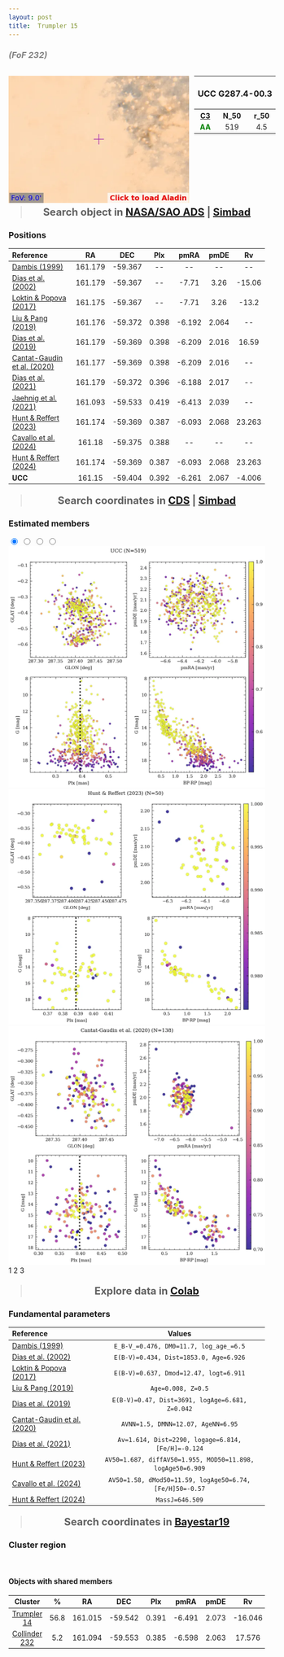 ```yaml
---
layout: post
title:  Trumpler 15
---
```

<h3><span style="color: #808080;"><i>(FoF 232)</i></span></h3><div style="display: flex; justify-content: space-between; width:720px;height:250px">
<div style="text-align: center;">

<!-- Static image + data attributes for FOV and target -->
<img id="aladin_img"
     data-umami-event="aladin_load"
     src="https://raw.githubusercontent.com/ucc23/Q4N/main/plots/aladin/trumpler15.webp"
     alt="Click to load Aladin Lite" 
     style="width:355px;height:250px; cursor: pointer;"
     data-fov="0.15" 
     data-target="161.15 -59.404"/>
<!-- Div to contain Aladin Lite viewer -->
<div id="aladin-lite-div" style="width:355px;height:250px;display:none;"></div>
<!-- Aladin Lite script (will be loaded after the image is clicked) -->
<script src="{{ site.baseurl }}/scripts/aladin_load.js"></script>

</div>
<!-- Left block -->

<table style="width:355px;height:250px;">
  <!-- Row 1 (title) -->
  <tr>
    <td colspan="5"><h3>UCC G287.4-00.3</h3></td>
  </tr>
  <!-- Row 2 -->
  <tr>
    <th style="text-align: center;"><a href="https://ucc.ar/faq#what-is-the-c3-parameter" title="Combined class">C3</a></th>
    <th style="text-align: center;"><div title="Stars with membership probability >50%">N_50</div></th>
    <th style="text-align: center;"><div title="Radius that contains half the members [arcmin]">r_50</div></th>
  </tr>
  <!-- Row 3 -->
  <tr>
    <td style="text-align: center;"><span style="color: green; font-weight: bold;">A</span><span style="color: green; font-weight: bold;">A</span></td>
    <td style="text-align: center;">519</td>
    <td style="text-align: center;">4.5</td>
  </tr>
</table>
</div>

> <p style="text-align:center; font-weight: bold; font-size:20px">Search object in <a data-umami-event="nasa_search" href="https://ui.adsabs.harvard.edu/search/q=%20collection%3Aastronomy%20body%3A%22Trumpler%2015%22&sort=date%20desc%2C%20bibcode%20desc&p_=0" target="_blank">NASA/SAO ADS</a> | <a data-umami-event="simbad_search" href="https://simbad.cds.unistra.fr/simbad/sim-id-refs?Ident=trumpler15" target="_blank">Simbad</a></p>


### Positions

| Reference    | RA    | DEC   | Plx  | pmRA  | pmDE   |  Rv  |
| :---         | :---: | :---: | :---: | :---: | :---: | :---: |
|[Dambis (1999)](https://ui.adsabs.harvard.edu/abs/1999AstL...25....7D) | 161.179 | -59.367 | -- | -- | -- | -- |
|[Dias et al. (2002)](https://ui.adsabs.harvard.edu/abs/2002A%26A...389..871D) | 161.179 | -59.367 | -- | -7.71 | 3.26 | -15.06 |
|[Loktin & Popova (2017)](https://ui.adsabs.harvard.edu/abs/2017AstBu..72..257L) | 161.175 | -59.367 | -- | -7.71 | 3.26 | -13.2 |
|[Liu & Pang (2019)](https://ui.adsabs.harvard.edu/abs/2019ApJS..245...32L) | 161.176 | -59.372 | 0.398 | -6.192 | 2.064 | -- |
|[Dias et al. (2019)](https://ui.adsabs.harvard.edu/abs/2019MNRAS.486.5726D) | 161.179 | -59.369 | 0.398 | -6.209 | 2.016 | 16.59 |
|[Cantat-Gaudin et al. (2020)](https://ui.adsabs.harvard.edu/abs/2020A%26A...640A...1C) | 161.177 | -59.369 | 0.398 | -6.209 | 2.016 | -- |
|[Dias et al. (2021)](https://ui.adsabs.harvard.edu/abs/2021MNRAS.504..356D) | 161.179 | -59.372 | 0.396 | -6.188 | 2.017 | -- |
|[Jaehnig et al. (2021)](https://ui.adsabs.harvard.edu/abs/2021ApJ...923..129J) | 161.093 | -59.533 | 0.419 | -6.413 | 2.039 | -- |
|[Hunt & Reffert (2023)](https://ui.adsabs.harvard.edu/abs/2023A%26A...673A.114H) | 161.174 | -59.369 | 0.387 | -6.093 | 2.068 | 23.263 |
|[Cavallo et al. (2024)](https://ui.adsabs.harvard.edu/abs/2024AJ....167...12C) | 161.18 | -59.375 | 0.388 | -- | -- | -- |
|[Hunt & Reffert (2024)](https://ui.adsabs.harvard.edu/abs/2024A%26A...686A..42H) | 161.174 | -59.369 | 0.387 | -6.093 | 2.068 | 23.263 |
| **UCC** |161.15 | -59.404 | 0.392 | -6.261 | 2.067 | -4.006 |

> <p style="text-align:center; font-weight: bold; font-size:20px">Search coordinates in <a data-umami-event="cds_coord_search" href="https://cdsportal.u-strasbg.fr/?target=161.15,-59.404" target="_blank">CDS</a> | <a data-umami-event="simbad_coord_search" href="https://simbad.cds.unistra.fr/mobile/object_list.html?coord=161.15%20-59.404&output=json&radius=5&userEntry=trumpler15" target="_blank">Simbad</a></p>

### Estimated members

<div class="carousel">
<input type="radio" name="radio-btn" id="slide1" checked>
<input type="radio" name="radio-btn" id="slide1">
<input type="radio" name="radio-btn" id="slide2">
<input type="radio" name="radio-btn" id="slide3">
<div class="slides">
<div class="slide">
<a href="https://raw.githubusercontent.com/ucc23/Q4N/main/plots/UCC/trumpler15.webp" target="_blank">
<img src="https://raw.githubusercontent.com/ucc23/Q4N/main/plots/UCC/trumpler15.webp" alt="Trumpler 15 UCC">
</a>
</div>
<div class="slide">
<a href="https://raw.githubusercontent.com/ucc23/Q4N/main/plots/HUNT23/trumpler15.webp" target="_blank">
<img src="https://raw.githubusercontent.com/ucc23/Q4N/main/plots/HUNT23/trumpler15.webp" alt="Trumpler 15 HUNT23">
</a>
</div>
<div class="slide">
<a href="https://raw.githubusercontent.com/ucc23/Q4N/main/plots/CANTAT20/trumpler15.webp" target="_blank">
<img src="https://raw.githubusercontent.com/ucc23/Q4N/main/plots/CANTAT20/trumpler15.webp" alt="Trumpler 15 CANTAT20">
</a>
</div>
</div>
<div class="indicators">
<label for="slide1">1</label>
<label for="slide2">2</label>
<label for="slide3">3</label>
</div>
</div>


> <p style="text-align:center; font-weight: bold; font-size:20px">Explore data in <a data-umami-event="colab" href="https://colab.research.google.com/github/ucc23/ucc/blob/main/assets/notebook.ipynb" target="_blank">Colab</a></p>


### Fundamental parameters

| Reference |  Values |
| :---      |  :---:  |
| [Dambis (1999)](https://ui.adsabs.harvard.edu/abs/1999AstL...25....7D) | `E_B-V_=0.476, DM0=11.7, log_age_=6.5` |
| [Dias et al. (2002)](https://ui.adsabs.harvard.edu/abs/2002A%26A...389..871D) | `E(B-V)=0.434, Dist=1853.0, Age=6.926` |
| [Loktin & Popova (2017)](https://ui.adsabs.harvard.edu/abs/2017AstBu..72..257L) | `E(B-V)=0.637, Dmod=12.47, logt=6.911` |
| [Liu & Pang (2019)](https://ui.adsabs.harvard.edu/abs/2019ApJS..245...32L) | `Age=0.008, Z=0.5` |
| [Dias et al. (2019)](https://ui.adsabs.harvard.edu/abs/2019MNRAS.486.5726D) | `E(B-V)=0.47, Dist=3691, logAge=6.681, Z=0.042` |
| [Cantat-Gaudin et al. (2020)](https://ui.adsabs.harvard.edu/abs/2020A%26A...640A...1C) | `AVNN=1.5, DMNN=12.07, AgeNN=6.95` |
| [Dias et al. (2021)](https://ui.adsabs.harvard.edu/abs/2021MNRAS.504..356D) | `Av=1.614, Dist=2290, logage=6.814, [Fe/H]=-0.124` |
| [Hunt & Reffert (2023)](https://ui.adsabs.harvard.edu/abs/2023A%26A...673A.114H) | `AV50=1.687, diffAV50=1.955, MOD50=11.898, logAge50=6.909` |
| [Cavallo et al. (2024)](https://ui.adsabs.harvard.edu/abs/2024AJ....167...12C) | `AV50=1.58, dMod50=11.59, logAge50=6.74, [Fe/H]50=-0.57` |
| [Hunt & Reffert (2024)](https://ui.adsabs.harvard.edu/abs/2024A%26A...686A..42H) | `MassJ=646.509` |

> <p style="text-align:center; font-weight: bold; font-size:20px">Search coordinates in <a data-umami-event="bayestar" href="http://argonaut.skymaps.info/query?lon=287.413%20&lat=-0.404&coordsys=gal&mapname=bayestar2019" target="_blank">Bayestar19</a></p>


### Cluster region

<html lang="en">
  <body>
    <center>
    <div id="plot-params"
         data-oc-name="trumpler15"
         data-ra-center="161.18"
         data-dec-center="-59.37"
         data-rad-deg="4.5"
         data-plx="0.392">
    </div>
    <div id="plot-container">
        <div id="plot"></div>
    </div>
    <script defer type="module" src="{{ site.baseurl }}/scripts/radec_scatter.js"></script>
    </center>
  </body>
</html>
<br>


#### Objects with shared members

| Cluster | <span title="Percentage of members that this OC shares with the ones listed">%</span>   | RA   | DEC   | Plx   | pmRA  | pmDE  | Rv    |
| :---:   | :-: |:---: | :---: | :---: | :---: | :---: | :---: |
|[Trumpler 14](/_clusters/trumpler14/)| 56.8 | 161.015 | -59.542 | 0.391 | -6.491 | 2.073 | -16.046 |
|[Collinder 232](/_clusters/collinder232/)| 5.2 | 161.094 | -59.553 | 0.385 | -6.598 | 2.063 | 17.576 |